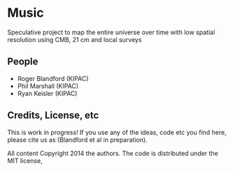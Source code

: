 # Music

Speculative project to map the entire universe over time with low spatial resolution using CMB, 21 cm and local surveys 

## People

* Roger Blandford (KIPAC)
* Phil Marshall (KIPAC)
* Ryan Keisler (KIPAC)

## Credits, License, etc

This is work in progress! If you use any of the ideas, code etc you find 
here, please cite us as (Blandford et al in preparation). 

All content Copyright 2014 the authors. The code is distributed under the MIT license,
